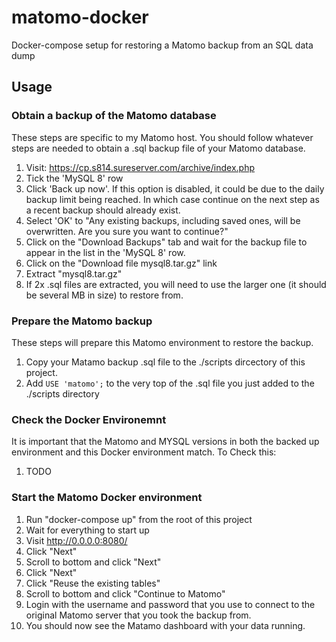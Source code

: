 # matomo-docker
Docker-compose setup for restoring a Matomo backup from an SQL data dump

## Usage

### Obtain a backup of the Matomo database
These steps are specific to my Matomo host. You should follow whatever steps are needed to obtain a .sql backup file of your Matomo database.

1. Visit: https://cp.s814.sureserver.com/archive/index.php
2. Tick the 'MySQL 8' row
3. Click 'Back up now'. If this option is disabled, it could be due to the daily backup limit being reached. In which case continue on the next step as a recent backup should already exist.
4. Select 'OK' to "Any existing backups, including saved ones, will be overwritten. Are you sure you want to continue?"
5. Click on the "Download Backups" tab and wait for the backup file to appear in the list in the 'MySQL 8' row.
6. Click on the "Download file mysql8.tar.gz" link
7. Extract "mysql8.tar.gz"
8. If 2x .sql files are extracted, you will need to use the larger one (it should be several MB in size) to restore from.

### Prepare the Matomo backup
These steps will prepare this Matomo environment to restore the backup.

1. Copy your Matamo backup .sql file to the ./scripts dircectory of this project. 
2. Add `USE 'matomo';` to the very top of the .sql file you just added to the ./scripts directory

### Check the Docker Environemnt
It is important that the Matomo and MYSQL versions in both the backed up environment and this Docker environment match. To Check this:

1. TODO

### Start the Matomo Docker environment

1. Run "docker-compose up" from the root of this project
2. Wait for everything to start up
3. Visit http://0.0.0.0:8080/
4. Click "Next"
5. Scroll to bottom and click "Next"
6. Click "Next"
7. Click "Reuse the existing tables"
8. Scroll to bottom and click "Continue to Matomo"
9. Login with the username and password that you use to connect to the original Matomo server that you took the backup from.
10. You should now see the Matamo dashboard with your data running.
